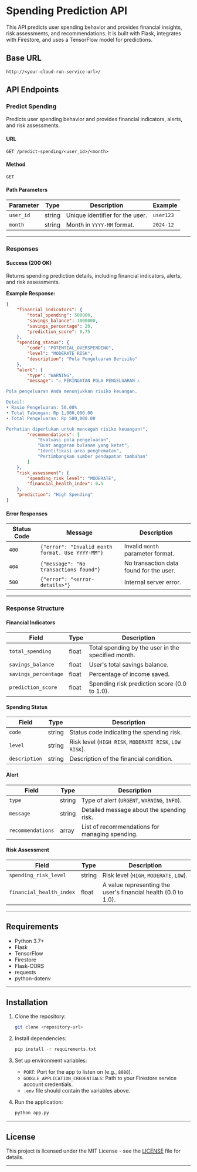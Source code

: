 
# Spending Prediction API

This API predicts user spending behavior and provides financial insights, risk assessments, and recommendations. It is built with Flask, integrates with Firestore, and uses a TensorFlow model for predictions.

## Base URL
`http://<your-cloud-run-service-url>/`

## API Endpoints

### **Predict Spending**

Predicts user spending behavior and provides financial indicators, alerts, and risk assessments.

#### **URL**
`GET /predict-spending/<user_id>/<month>`

#### **Method**
`GET`

#### **Path Parameters**
| Parameter   | Type   | Description                                  | Example       |
|-------------|--------|----------------------------------------------|---------------|
| `user_id`   | string | Unique identifier for the user.              | `user123`     |
| `month`     | string | Month in `YYYY-MM` format.                   | `2024-12`     |

---

### **Responses**

#### **Success (200 OK)**
Returns spending prediction details, including financial indicators, alerts, and risk assessments.

**Example Response:**
```json
{
    "financial_indicators": {
        "total_spending": 500000,
        "savings_balance": 1000000,
        "savings_percentage": 20,
        "prediction_score": 0.75
    },
    "spending_status": {
        "code": "POTENTIAL_OVERSPENDING",
        "level": "MODERATE RISK",
        "description": "Pola Pengeluaran Berisiko"
    },
    "alert": {
        "type": "WARNING",
        "message": "⚠️ PERINGATAN POLA PENGELUARAN ⚠️

Pola pengeluaran Anda menunjukkan risiko keuangan.

Detail:
• Rasio Pengeluaran: 50.00%
• Total Tabungan: Rp 1,000,000.00
• Total Pengeluaran: Rp 500,000.00

Perhatian diperlukan untuk mencegah risiko keuangan!",
        "recommendations": [
            "Evaluasi pola pengeluaran",
            "Buat anggaran bulanan yang ketat",
            "Identifikasi area penghematan",
            "Pertimbangkan sumber pendapatan tambahan"
        ]
    },
    "risk_assessment": {
        "spending_risk_level": "MODERATE",
        "financial_health_index": 0.5
    },
    "prediction": "High Spending"
}
```

#### **Error Responses**
| Status Code | Message                                  | Description                                |
|-------------|------------------------------------------|--------------------------------------------|
| `400`       | `{"error": "Invalid month format. Use YYYY-MM"}` | Invalid `month` parameter format.           |
| `404`       | `{"message": "No transactions found"}`   | No transaction data found for the user.   |
| `500`       | `{"error": "<error-details>"}`           | Internal server error.                    |

---

### **Response Structure**

#### **Financial Indicators**
| Field              | Type   | Description                                    |
|--------------------|--------|------------------------------------------------|
| `total_spending`   | float  | Total spending by the user in the specified month. |
| `savings_balance`  | float  | User's total savings balance.                 |
| `savings_percentage` | float | Percentage of income saved.                   |
| `prediction_score` | float  | Spending risk prediction score (0.0 to 1.0).  |

#### **Spending Status**
| Field      | Type   | Description                                      |
|------------|--------|--------------------------------------------------|
| `code`     | string | Status code indicating the spending risk.        |
| `level`    | string | Risk level (`HIGH RISK`, `MODERATE RISK`, `LOW RISK`). |
| `description` | string | Description of the financial condition.       |

#### **Alert**
| Field             | Type        | Description                                    |
|-------------------|-------------|------------------------------------------------|
| `type`            | string      | Type of alert (`URGENT`, `WARNING`, `INFO`).   |
| `message`         | string      | Detailed message about the spending risk.      |
| `recommendations` | array       | List of recommendations for managing spending. |

#### **Risk Assessment**
| Field                  | Type   | Description                                    |
|------------------------|--------|------------------------------------------------|
| `spending_risk_level`  | string | Risk level (`HIGH`, `MODERATE`, `LOW`).        |
| `financial_health_index` | float  | A value representing the user's financial health (0.0 to 1.0). |

---

## Requirements

- Python 3.7+
- Flask
- TensorFlow
- Firestore
- Flask-CORS
- requests
- python-dotenv

---

## Installation

1. Clone the repository:
   ```bash
   git clone <repository-url>
   ```

2. Install dependencies:
   ```bash
   pip install -r requirements.txt
   ```

3. Set up environment variables:
   - `PORT`: Port for the app to listen on (e.g., `8080`).
   - `GOOGLE_APPLICATION_CREDENTIALS`: Path to your Firestore service account credentials.
   - `.env` file should contain the variables above.

4. Run the application:
   ```bash
   python app.py
   ```

---

## License

This project is licensed under the MIT License - see the [LICENSE](LICENSE) file for details.

---
